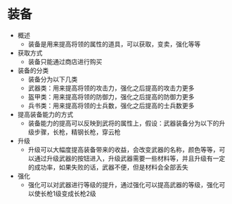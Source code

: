 装备
======

+ 概述
    + 装备是用来提高将领的属性的道具，可以获取，变卖，强化等等
+ 获取方式
    + 装备只能通过商店进行购买
+ 装备的分类
    + 装备分为以下几类
    + 武器类：用来提高将领的攻击力，强化之后提高的攻击力更多
    + 盔甲类：用来提高将领的防御力，强化之后提高的防御力更多
    + 兵书类：用来提高将领的士兵数，强化之后提高的士兵数更多
+ 提高装备能力的方式
    + 装备能力的提高可以反映到武将的属性上，假设：武器装备分为以下的升级步骤，长枪，精钢长枪，穿云枪
+ 升级
    + 升级可以大幅度提高装备带来的收益，会改变武器的名称，颜色等等，可以通过升级武器的按钮进入，升级武器需要一些材料等，并且升级有一定的成功率，如果失败的话，武器不便，但是材料会全部丢失
+ 强化
    + 强化可以对武器进行等级的提升，通过强化可以提高武器的等级，强化可以使长枪1级变成长枪2级

